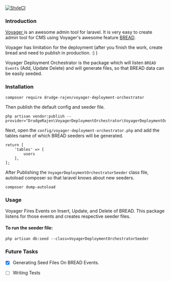 [![StyleCI](https://github.styleci.io/repos/159037396/shield?branch=master)](https://github.styleci.io/repos/159037396)

### Introduction
<a href = "https://github.com/the-control-group/voyager">Voyager </a> is an awesome admin tool for laravel.
It is very easy to create admin tool for CMS using Voyager's awesome feature [BREAD](https://voyager.readme.io/docs/bread).

Voyager has limitation for the deployment (after you finish the work, create bread and need to publish in production. :) )

Voyager Deployment Orchestrator is the package which will listen `BREAD  Events` (Add, Update Delete) and will generate
files, so that BREAD data can be easily seeded.

### Installation

```composer require drudge-rajen/voyager-deployment-orchestrator```

Then publish the default config and seeder file.

```
php artisan vendor:publish --provider="DrudgeRajen\VoyagerDeploymentOrchestrator\VoyagerDeploymentOrchestratorServiceProvider"
```

Next, open the `config/voyager-deployment-orchestrator.php` and add the tables name of which BREAD seeders will be generated.

```
return [
    'tables' => [
        users
    ],
];
```

After Publishing the `VoyagerDeploymentOrchestratorSeeder` class file,
autoload composer so that laravel knows about new seeders.

``composer dump-autoload``

### Usage
Voyager Fires Events on Insert, Update, and Delete of BREAD.
This package listens for those events and creates respective seeder files.

#### To run the seeder file:

```php artisan db:seed --class=VoyagerDeploymentOrchestratorSeeder```

### Future Tasks
- [x] Generating Seed Files On BREAD Events.

- [ ] Writing Tests

